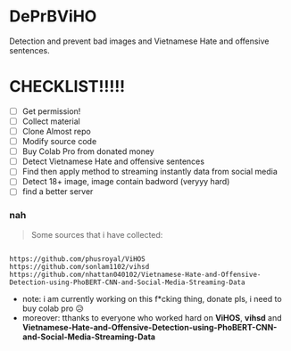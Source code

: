 # DePrBViHO
Detection and prevent bad images and Vietnamese Hate and offensive sentences.
# CHECKLIST!!!!!
- [ ] Get permission!
- [ ] Collect material
- [ ] Clone Almost repo
- [ ] Modify source code
- [ ] Buy Colab Pro from donated money
- [ ] Detect Vietnamese Hate and offensive sentences
- [ ] Find then apply method to streaming instantly data from social media
- [ ] Detect 18+ image, image contain badword (veryyy hard)
- [ ] find a better server

### nah
>Some sources that i have collected:
```

https://github.com/phusroyal/ViHOS
https://github.com/sonlam1102/vihsd
https://github.com/nhattan040102/Vietnamese-Hate-and-Offensive-Detection-using-PhoBERT-CNN-and-Social-Media-Streaming-Data

```
* note: i am currently working on this f*cking thing, donate pls, i need to buy colab pro 😥
* moreover: tthanks to everyone who worked hard on **ViHOS**, **vihsd** and **Vietnamese-Hate-and-Offensive-Detection-using-PhoBERT-CNN-and-Social-Media-Streaming-Data**


